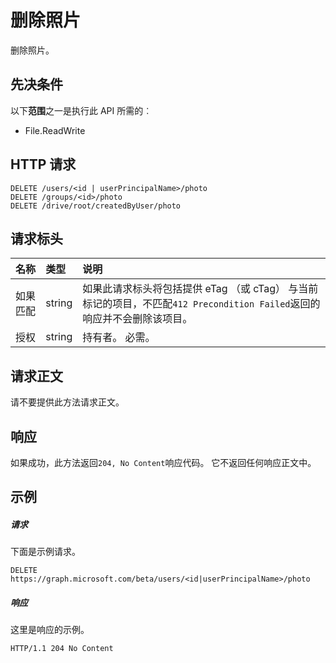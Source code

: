 # <a name="delete-photo"></a>删除照片

删除照片。
## <a name="prerequisites"></a>先决条件
以下**范围**之一是执行此 API 所需的︰

  * File.ReadWrite

## <a name="http-request"></a>HTTP 请求
<!-- { "blockType": "ignored" } -->
```http
DELETE /users/<id | userPrincipalName>/photo
DELETE /groups/<id>/photo
DELETE /drive/root/createdByUser/photo

```
## <a name="request-headers"></a>请求标头
| 名称       | 类型 | 说明|
|:---------------|:--------|:----------|
| 如果匹配  | string  | 如果此请求标头将包括提供 eTag （或 cTag） 与当前标记的项目，不匹配`412 Precondition Failed`返回的响应并不会删除该项目。|
| 授权  | string  | 持有者<token>。 必需。 |


## <a name="request-body"></a>请求正文
请不要提供此方法请求正文。


## <a name="response"></a>响应
如果成功，此方法返回`204, No Content`响应代码。 它不返回任何响应正文中。

## <a name="example"></a>示例
##### <a name="request"></a>请求
下面是示例请求。
<!-- {
  "blockType": "request",
  "name": "delete_photo"
}-->
```http
DELETE https://graph.microsoft.com/beta/users/<id|userPrincipalName>/photo
```
##### <a name="response"></a>响应
这里是响应的示例。
<!-- {
  "blockType": "response",
  "truncated": false
} -->
```http
HTTP/1.1 204 No Content
```

<!-- uuid: 8fcb5dbc-d5aa-4681-8e31-b001d5168d79
2015-10-25 14:57:30 UTC -->
<!-- {
  "type": "#page.annotation",
  "description": "Delete photo",
  "keywords": "",
  "section": "documentation",
  "tocPath": ""
}-->
